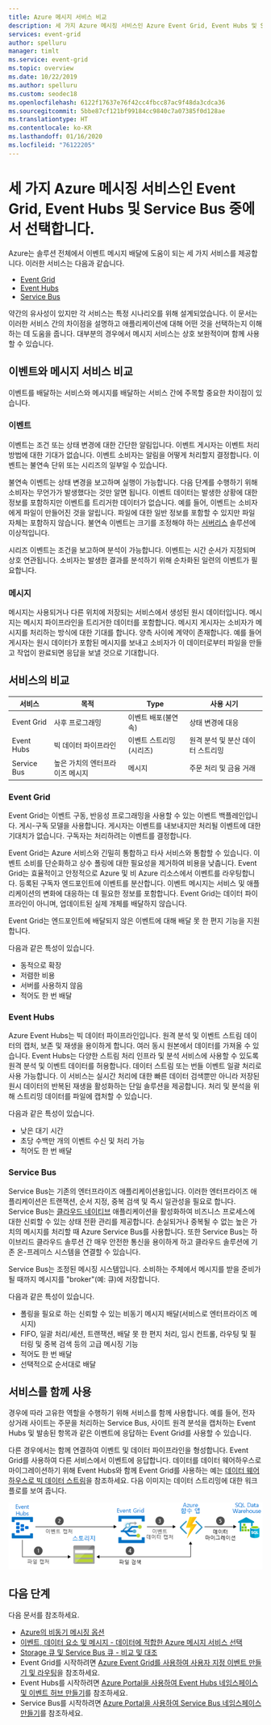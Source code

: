 ```yaml
---
title: Azure 메시지 서비스 비교
description: 세 가지 Azure 메시징 서비스인 Azure Event Grid, Event Hubs 및 Service Bus를 설명합니다. 다양한 시나리오에 사용할 서비스를 권장합니다.
services: event-grid
author: spelluru
manager: timlt
ms.service: event-grid
ms.topic: overview
ms.date: 10/22/2019
ms.author: spelluru
ms.custom: seodec18
ms.openlocfilehash: 6122f17637e76f42cc4fbcc87ac9f48da3cdca36
ms.sourcegitcommit: 5bbe87cf121bf99184cc9840c7a07385f0d128ae
ms.translationtype: HT
ms.contentlocale: ko-KR
ms.lasthandoff: 01/16/2020
ms.locfileid: "76122205"
---
```

# <a name="choose-between-azure-messaging-services---event-grid-event-hubs-and-service-bus"></a>세 가지 Azure 메시징 서비스인 Event Grid, Event Hubs 및 Service Bus 중에서 선택합니다.

Azure는 솔루션 전체에서 이벤트 메시지 배달에 도움이 되는 세 가지 서비스를 제공합니다. 이러한 서비스는 다음과 같습니다.

* [Event Grid](/azure/event-grid/)
* [Event Hubs](/azure/event-hubs/)
* [Service Bus](/azure/service-bus-messaging/)

약간의 유사성이 있지만 각 서비스는 특정 시나리오를 위해 설계되었습니다. 이 문서는 이러한 서비스 간의 차이점을 설명하고 애플리케이션에 대해 어떤 것을 선택하는지 이해하는 데 도움을 줍니다. 대부분의 경우에서 메시지 서비스는 상호 보완적이며 함께 사용할 수 있습니다.

## <a name="event-vs-message-services"></a>이벤트와 메시지 서비스 비교

이벤트를 배달하는 서비스와 메시지를 배달하는 서비스 간에 주목할 중요한 차이점이 있습니다.

### <a name="event"></a>이벤트

이벤트는 조건 또는 상태 변경에 대한 간단한 알림입니다. 이벤트 게시자는 이벤트 처리 방법에 대한 기대가 없습니다. 이벤트 소비자는 알림을 어떻게 처리할지 결정합니다. 이벤트는 불연속 단위 또는 시리즈의 일부일 수 있습니다.

불연속 이벤트는 상태 변경을 보고하며 실행이 가능합니다. 다음 단계를 수행하기 위해 소비자는 무언가가 발생했다는 것만 알면 됩니다. 이벤트 데이터는 발생한 상황에 대한 정보를 포함하지만 이벤트를 트리거한 데이터가 없습니다. 예를 들어, 이벤트는 소비자에게 파일이 만들어진 것을 알립니다. 파일에 대한 일반 정보를 포함할 수 있지만 파일 자체는 포함하지 않습니다. 불연속 이벤트는 크기를 조정해야 하는 [서버리스](https://azure.com/serverless) 솔루션에 이상적입니다.

시리즈 이벤트는 조건을 보고하며 분석이 가능합니다. 이벤트는 시간 순서가 지정되며 상호 연관됩니다. 소비자는 발생한 결과를 분석하기 위해 순차화된 일련의 이벤트가 필요합니다.

### <a name="message"></a>메시지

메시지는 사용되거나 다른 위치에 저장되는 서비스에서 생성된 원시 데이터입니다. 메시지는 메시지 파이프라인을 트리거한 데이터를 포함합니다. 메시지 게시자는 소비자가 메시지를 처리하는 방식에 대한 기대를 합니다. 양측 사이에 계약이 존재합니다. 예를 들어 게시자는 원시 데이터가 포함된 메시지를 보내고 소비자가 이 데이터로부터 파일을 만들고 작업이 완료되면 응답을 보낼 것으로 기대합니다.

## <a name="comparison-of-services"></a>서비스의 비교

| 서비스 | 목적 | Type | 사용 시기 |
| ------- | ------- | ---- | ----------- |
| Event Grid | 사후 프로그래밍 | 이벤트 배포(불연속) | 상태 변경에 대응 |
| Event Hubs | 빅 데이터 파이프라인 | 이벤트 스트리밍(시리즈) | 원격 분석 및 분산 데이터 스트리밍 |
| Service Bus | 높은 가치의 엔터프라이즈 메시지 | 메시지 | 주문 처리 및 금융 거래 |

### <a name="event-grid"></a>Event Grid

Event Grid는 이벤트 구동, 반응성 프로그래밍을 사용할 수 있는 이벤트 백플레인입니다. 게시-구독 모델을 사용합니다. 게시자는 이벤트를 내보내지만 처리될 이벤트에 대한 기대치가 없습니다. 구독자는 처리하려는 이벤트를 결정합니다.

Event Grid는 Azure 서비스와 긴밀히 통합하고 타사 서비스와 통합할 수 있습니다. 이벤트 소비를 단순화하고 상수 폴링에 대한 필요성을 제거하여 비용을 낮춥니다. Event Grid는 효율적이고 안정적으로 Azure 및 비 Azure 리소스에서 이벤트를 라우팅합니다. 등록된 구독자 엔드포인트에 이벤트를 분산합니다. 이벤트 메시지는 서비스 및 애플리케이션의 변화에 대응하는 데 필요한 정보를 포함합니다. Event Grid는 데이터 파이프라인이 아니며, 업데이트된 실제 개체를 배달하지 않습니다.

Event Grid는 엔드포인트에 배달되지 않은 이벤트에 대해 배달 못 한 편지 기능을 지원합니다.

다음과 같은 특성이 있습니다.

* 동적으로 확장
* 저렴한 비용
* 서버를 사용하지 않음
* 적어도 한 번 배달

### <a name="event-hubs"></a>Event Hubs

Azure Event Hubs는 빅 데이터 파이프라인입니다. 원격 분석 및 이벤트 스트림 데이터의 캡처, 보존 및 재생을 용이하게 합니다. 여러 동시 원본에서 데이터를 가져올 수 있습니다. Event Hubs는 다양한 스트림 처리 인프라 및 분석 서비스에 사용할 수 있도록 원격 분석 및 이벤트 데이터를 허용합니다. 데이터 스트림 또는 번들 이벤트 일괄 처리로 사용 가능합니다. 이 서비스는 실시간 처리에 대한 빠른 데이터 검색뿐만 아니라 저장된 원시 데이터의 반복된 재생을 활성화하는 단일 솔루션을 제공합니다. 처리 및 분석을 위해 스트리밍 데이터를 파일에 캡처할 수 있습니다.

다음과 같은 특성이 있습니다.

* 낮은 대기 시간
* 초당 수백만 개의 이벤트 수신 및 처리 가능
* 적어도 한 번 배달

### <a name="service-bus"></a>Service Bus

Service Bus는 기존의 엔터프라이즈 애플리케이션용입니다. 이러한 엔터프라이즈 애플리케이션은 트랜잭션, 순서 지정, 중복 검색 및 즉시 일관성을 필요로 합니다. Service Bus는 [클라우드 네이티브](https://azure.microsoft.com/overview/cloudnative/) 애플리케이션을 활성화하여 비즈니스 프로세스에 대한 신뢰할 수 있는 상태 전환 관리를 제공합니다. 손실되거나 중복될 수 없는 높은 가치의 메시지를 처리할 때 Azure Service Bus를 사용합니다. 또한 Service Bus는 하이브리드 클라우드 솔루션 간 매우 안전한 통신을 용이하게 하고 클라우드 솔루션에 기존 온-프레미스 시스템을 연결할 수 있습니다.

Service Bus는 조정된 메시징 시스템입니다. 소비하는 주체에서 메시지를 받을 준비가 될 때까지 메시지를 "broker"(예: 큐)에 저장합니다.

다음과 같은 특성이 있습니다.

* 폴링을 필요로 하는 신뢰할 수 있는 비동기 메시지 배달(서비스로 엔터프라이즈 메시지)
* FIFO, 일괄 처리/세션, 트랜잭션, 배달 못 한 편지 처리, 임시 컨트롤, 라우팅 및 필터링 및 중복 검색 등의 고급 메시징 기능
* 적어도 한 번 배달
* 선택적으로 순서대로 배달

## <a name="use-the-services-together"></a>서비스를 함께 사용

경우에 따라 고유한 역할을 수행하기 위해 서비스를 함께 사용합니다. 예를 들어, 전자 상거래 사이트는 주문을 처리하는 Service Bus, 사이트 원격 분석을 캡처하는 Event Hubs 및 발송된 항목과 같은 이벤트에 응답하는 Event Grid를 사용할 수 있습니다.

다른 경우에서는 함께 연결하여 이벤트 및 데이터 파이프라인을 형성합니다. Event Grid를 사용하여 다른 서비스에서 이벤트에 응답합니다. 데이터를 데이터 웨어하우스로 마이그레이션하기 위해 Event Hubs와 함께 Event Grid를 사용하는 예는 [데이터 웨어하우스로 빅 데이터 스트림](event-grid-event-hubs-integration.md)을 참조하세요. 다음 이미지는 데이터 스트리밍에 대한 워크플로를 보여 줍니다.

![스트림 데이터 개요](./media/compare-messaging-services/overview.png)

## <a name="next-steps"></a>다음 단계
다음 문서를 참조하세요. 
- [Azure의 비동기 메시징 옵션](/azure/architecture/guide/technology-choices/messaging)
- [이벤트, 데이터 요소 및 메시지 - 데이터에 적합한 Azure 메시지 서비스 선택](https://azure.microsoft.com/blog/events-data-points-and-messages-choosing-the-right-azure-messaging-service-for-your-data/)
- [Storage 큐 및 Service Bus 큐 - 비교 및 대조](../service-bus-messaging/service-bus-azure-and-service-bus-queues-compared-contrasted.md)
- Event Grid를 시작하려면 [Azure Event Grid를 사용하여 사용자 지정 이벤트 만들기 및 라우팅](custom-event-quickstart.md)을 참조하세요.
- Event Hubs를 시작하려면 [Azure Portal을 사용하여 Event Hubs 네임스페이스 및 이벤트 허브 만들기](../event-hubs/event-hubs-create.md)를 참조하세요.
- Service Bus를 시작하려면 [Azure Portal을 사용하여 Service Bus 네임스페이스 만들기](../service-bus-messaging/service-bus-create-namespace-portal.md)를 참조하세요.
